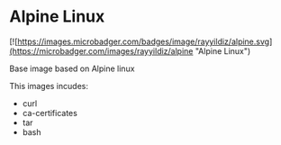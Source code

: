 Alpine Linux
===

[![https://images.microbadger.com/badges/image/rayyildiz/alpine.svg](https://microbadger.com/images/rayyildiz/alpine "Alpine Linux")


Base image based on Alpine linux


This images incudes:

* curl
* ca-certificates
* tar 
* bash

